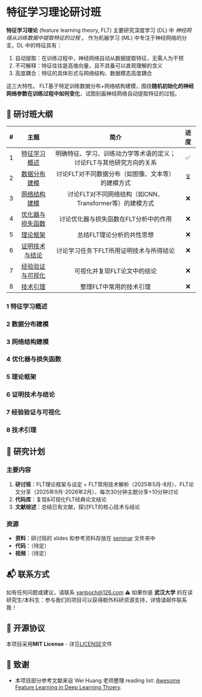 # 特征学习理论研讨班

**特征学习理论** (feature learning theory, FLT) 主要研究深度学习 (DL) 中 _神经网络从训练数据中提取特征的过程_ 。
作为机器学习 (ML) 中专注于神经网络的分支，DL 中的特征具有：
1. 自动提取：在训练过程中，神经网络自动从数据提取特征，无需人为干预
2. 不可解释：特征往往是高维向量，且不具备可以直观理解的含义
3. 高度耦合：特征的具体形式与网络结构、数据模态高度耦合

这三大特性。
FLT基于特定训练数据分布+网络结构建模，围绕**随机初始化的神经网络参数在训练过程中如何变化**，试图刻画神经网络自动提取特征的过程。

## 📌 研讨班大纲

| # | 主题 | 简介 | 进度 |
| :---------------: | :---------------: | :------------------------------------------------------------------------: | :-------------------------------------------: |
| 1 | [特征学习概述](#1-特征学习概述) | 明确特征、学习、训练动力学等术语的定义；讨论FLT与其他研究方向的关系 | ✅ |
| 2 | [数据分布建模](#2-数据分布建模) | 讨论FLT对不同数据分布（如图像、文本等）的建模方式 | ⏳️ |
| 3 | [网络结构建模](#3-网络结构建模) | 讨论FLT对不同网络结构（如CNN、Transformer等）的建模方式 | ❌ |
| 4 | [优化器与损失函数](#4-优化器与损失函数) | 讨论优化器与损失函数在FLT分析中的作用 | ❌ |
| 5 | [理论框架](#5-理论框架) | 总结FLT理论分析的共性思想 | ❌ |
| 6 | [证明技术与结论](#6-证明技术与结论) | 讨论学习任务下FLT所用证明技术与所得结论 | ❌ |
| 7 | [经验验证与可视化](#7-经验验证与可视化) | 可视化并复现FLT论文中的结论 | ❌ |
| 8 | [技术引理](#8-技术引理) | 整理FLT中常用的技术引理 | ❌ |

### 1 特征学习概述

### 2 数据分布建模

### 3 网络结构建模

### 4 优化器与损失函数

### 5 理论框架

### 6 证明技术与结论

### 7 经验验证与可视化

### 8 技术引理


## 📅 研究计划

### 主要内容

1. **研讨班**：FLT理论框架与设定 + FLT常用技术解析（2025年5月-8月）、FLT论文分享（2025年9月-2026年2月），每次30分钟主题分享+10分钟讨论
2. **代码库**：复现&可视化FLT经典论文结论
3. **文献综述**：总结已有文献，探讨FLT的核心技术与结论


### 资源

- **资料**：研讨班的 slides 和参考资料存放在 [seminar](./seminar) 文件夹中
- **代码**：（待定）
- **视频**：（待定）

## 📬 联系方式

如有任何问题或建议，请联系 [yanboch@126.com](mailto:yanboch@126.com)
⚠️ 如果你是 **武汉大学** 的在读研究生/本科生：参与我们的项目可以获得额外科研资源支持，详情请邮件联系我！

## 📜 开源协议

本项目采用**MIT License** - 详见[LICENSE](LICENSE)文件

## 🙇‍ 致谢

- 本项目部分参考文献来自 Wei Huang 老师整理 reading list: [Awesome Feature Learning in Deep Learning Thoery](https://github.com/WeiHuang05/Awesome-Feature-Learning-in-Deep-Learning-Thoery).
